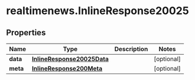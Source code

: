 # realtimenews.InlineResponse20025

## Properties

Name | Type | Description | Notes
------------ | ------------- | ------------- | -------------
**data** | [**InlineResponse20025Data**](InlineResponse20025Data.md) |  | [optional] 
**meta** | [**InlineResponse200Meta**](InlineResponse200Meta.md) |  | [optional] 


